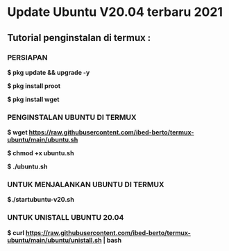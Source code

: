 # Update Ubuntu V20.04 terbaru 2021

## Tutorial penginstalan di termux :

### PERSIAPAN
**$ pkg update && upgrade -y**
 
**$ pkg install proot**
 
 **$ pkg install wget**
 
 ### PENGINSTALAN UBUNTU DI TERMUX

 **$ wget https://raw.githubusercontent.com/ibed-berto/termux-ubuntu/main/ubuntu.sh**
 
 **$ chmod +x ubuntu.sh**
 
 **$ ./ubuntu.sh**
 
 ### UNTUK MENJALANKAN UBUNTU DI TERMUX

 **$./startubuntu-v20.sh**

 ### UNTUK UNISTALL UBUNTU 20.04

 **$ curl https://raw.githubusercontent.com/ibed-berto/termux-ubuntu/main/ubuntu/unistall.sh | bash**
